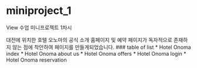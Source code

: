 # miniproject_1
View 수업 미니프로젝트 1차시 

<about project>
대전에 위치한 호텔 오노마의 공식 소개 홈페이지 및 예약 페이지가 독자적으로 존재하지 않는 점에 착안하여 페이지를 만들게되었습니다. 
### table of list
* Hotel Onoma index
* Hotel Onoma about us
* Hotel Onoma offers
* Hotel Onoma login
* Hotel Onoma reservation
